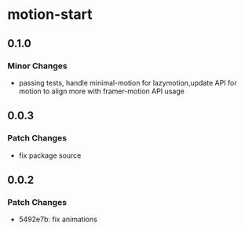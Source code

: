 # motion-start

## 0.1.0

### Minor Changes

- passing tests, handle minimal-motion for lazymotion,update API for motion to align more with framer-motion API usage

## 0.0.3

### Patch Changes

- fix package source

## 0.0.2

### Patch Changes

- 5492e7b: fix animations
